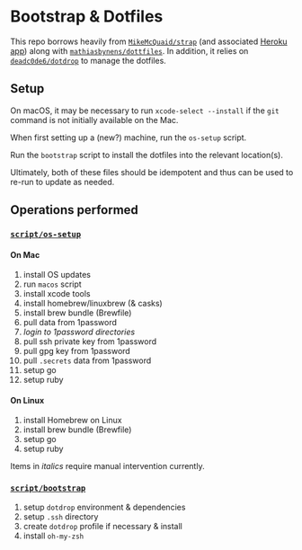 # Bootstrap & Dotfiles

This repo borrows heavily from [`MikeMcQuaid/strap`](https://github.com/MikeMcQuaid/strap) (and associated [Heroku app](https://macos-strap.herokuapp.com/)) along with [`mathiasbynens/dottfiles`](https://github.com/mathiasbynens/dotfiles).
In addition, it relies on [`deadc0de6/dotdrop`](https://github.com/deadc0de6/dotdrop/) to manage the dotfiles.

## Setup

On macOS, it may be necessary to run `xcode-select --install` if the `git` command is not initially available on the Mac.

When first setting up a (new?) machine, run the `os-setup` script.

Run the `bootstrap` script to install the dotfiles into the relevant location(s).

Ultimately, both of these files should be idempotent and thus can be used to re-run to update as needed.

## Operations performed

### [`script/os-setup`]()

#### On Mac
1. install OS updates
1. run `macos` script
1. install xcode tools
1. install homebrew/linuxbrew (& casks)
1. install brew bundle (Brewfile)
1. pull data from 1password
  1. *login to 1password directories*
  1. pull ssh private key from 1password
  1. pull gpg key from 1password
  1. pull `.secrets` data from 1password
1. setup go
1. setup ruby

#### On Linux
1. install Homebrew on Linux
1. install brew bundle (Brewfile)
1. setup go
1. setup ruby

Items in *italics* require manual intervention currently.

### [`script/bootstrap`]()

1. setup `dotdrop` environment & dependencies
1. setup `.ssh` directory
1. create `dotdrop` profile if necessary & install
1. install `oh-my-zsh`
